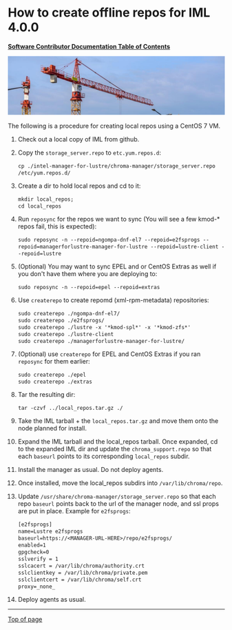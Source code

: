 # <a name="Top"></a>How to create offline repos for IML 4.0.0

[**Software Contributor Documentation Table of Contents**](cd_TOC.md)

![zfs](md_Graphics/installing_sm.jpg)

The following is a procedure for creating local repos using a CentOS 7 VM.

1. Check out a local copy of IML from github.

1. Copy the `storage_server.repo` to `etc.yum.repos.d`:

    ```
    cp ./intel-manager-for-lustre/chroma-manager/storage_server.repo  /etc/yum.repos.d/
    ```

1. Create a dir to hold local repos and cd to it:

    ```
    mkdir local_repos;
    cd local_repos
    ```

1. Run `reposync` for the repos we want to sync (You will see a few kmod-* repos fail, this is expected):

    ```
    sudo reposync -n --repoid=ngompa-dnf-el7 --repoid=e2fsprogs --repoid=managerforlustre-manager-for-lustre --repoid=lustre-client --repoid=lustre
    ```

1. (Optional) You may want to sync EPEL and or CentOS Extras as well if you don't have them where you are deploying to:

    ```
    sudo reposync -n --repoid=epel --repoid=extras
    ```

1. Use `createrepo` to create repomd (xml-rpm-metadata) repositories:

    ```
    sudo createrepo ./ngompa-dnf-el7/
    sudo createrepo ./e2fsprogs/
    sudo createrepo ./lustre -x '*kmod-spl*' -x '*kmod-zfs*'
    sudo createrepo ./lustre-client
    sudo createrepo ./managerforlustre-manager-for-lustre/
    ```

1. (Optional) use `createrepo` for EPEL and CentOS Extras if you ran `reposync` for them earlier:

    ```
    sudo createrepo ./epel
    sudo createrepo ./extras
    ```

1. Tar the resulting dir:

    ```
    tar -czvf ../local_repos.tar.gz ./
    ```

1. Take the IML tarball + the `local_repos.tar.gz` and move them onto the node planned for install.

1. Expand the IML tarball and the local_repos tarball. Once expanded, cd to the expanded IML dir and update the `chroma_support.repo` so that each `baseurl` points to its corresponding `local_repos` subdir.

1. Install the manager as usual. Do not deploy agents.

1. Once installed, move the local_repos subdirs into `/var/lib/chroma/repo`.

1. Update `/usr/share/chroma-manager/storage_server.repo` so that each repo `baseurl` points back to the url of the manager node, and ssl props are put in place. Example for `e2fsprogs`:

    ```
    [e2fsprogs]
    name=Lustre e2fsprogs
    baseurl=https://<MANAGER-URL-HERE>/repo/e2fsprogs/
    enabled=1
    gpgcheck=0
    sslverify = 1
    sslcacert = /var/lib/chroma/authority.crt
    sslclientkey = /var/lib/chroma/private.pem
    sslclientcert = /var/lib/chroma/self.crt
    proxy=_none_
    ```

1. Deploy agents as usual.


---
[Top of page](#Top)